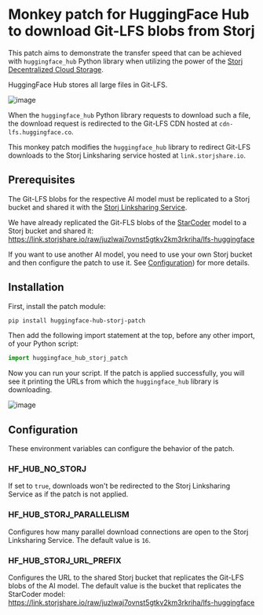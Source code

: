 # Monkey patch for HuggingFace Hub to download Git-LFS blobs from Storj

This patch aims to demonstrate the transfer speed that can be achieved with `huggingface_hub` Python library when utilizing the power of the [Storj Decentralized Cloud Storage](https://storj.io).

HuggingFace Hub stores all large files in Git-LFS.

![image](https://github.com/storj/huggingface-hub-storj-patch/assets/468091/b3c8d6d6-14fd-43c2-9396-91d4d3eba62f)

When the `huggingface_hub` Python library requests to download such a file, the download request is redirected to the Git-LFS CDN hosted at `cdn-lfs.huggingface.co`.

This monkey patch modifies the `huggingface_hub` library to redirect Git-LFS downloads to the Storj Linksharing service hosted at `link.storjshare.io`.

## Prerequisites

The Git-LFS blobs for the respective AI model must be replicated to a Storj bucket and shared it with the [Storj Linksharing Service](https://docs.storj.io/dcs/api-reference/linksharing-service).

We have already replicated the Git-FLS blobs of the [StarCoder](https://huggingface.co/bigcode/starcoder) model to a Storj bucket and shared it: https://link.storjshare.io/raw/juzlwaj7ovnst5gtkv2km3rkriha/lfs-huggingface

If you want to use another AI model, you need to use your own Storj bucket and then configure the patch to use it. See [Configuration](#hf_hub_storj_url_prefix)) for more details.

## Installation

First, install the patch module:

```sh
pip install huggingface-hub-storj-patch
```

Then add the following import statement at the top, before any other import, of your Python script:

```python
import huggingface_hub_storj_patch
```

Now you can run your script. If the patch is applied successfully, you will see it printing the URLs from which the `huggingface_hub` library is downloading.

![image](https://github.com/storj/huggingface-hub-storj-patch/assets/468091/ad50968c-7959-4a6a-8f63-540eb70372ba)

## Configuration

These environment variables can configure the behavior of the patch.

### HF_HUB_NO_STORJ

If set to `true`, downloads won't be redirected to the Storj Linksharing Service as if the patch is not applied.

### HF_HUB_STORJ_PARALLELISM

Configures how many parallel download connections are open to the Storj Linksharing Service. The default value is `16`.

### HF_HUB_STORJ_URL_PREFIX

Configures the URL to the shared Storj bucket that replicates the Git-LFS blobs of the AI model. The default value is the bucket that replicates the StarCoder model: https://link.storjshare.io/raw/juzlwaj7ovnst5gtkv2km3rkriha/lfs-huggingface
